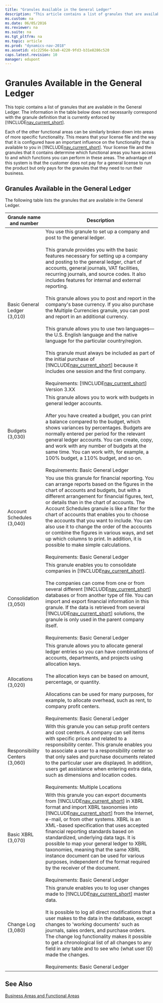 ```yaml
---
title: "Granules Available in the General Ledger"
description: "This article contains a list of granules that are available in the General Ledger."
ms.custom: na
ms.date: 06/05/2016
ms.reviewer: na
ms.suite: na
ms.tgt_pltfrm: na
ms.topic: article
ms.prod: "dynamics-nav-2018"
ms.assetid: e1c2256e-b3a8-4220-9fd3-b31e8286c520
caps.latest.revision: 10
manager: edupont
---
```

# Granules Available in the General Ledger
This topic contains a list of granules that are available in the General Ledger. The information in the table below does not necessarily correspond with the granule definition that is currently enforced by [!INCLUDE[nav_current_short](includes/nav_current_short_md.md)].  
  
 Each of the other functional areas can be similarly broken down into areas of more specific functionality. This means that your license file and the way that it is configured have an important influence on the functionality that is available to you in [!INCLUDE[nav_current_short](includes/nav_current_short_md.md)]. Your license file and the granules that it contains determine which functional areas you have access to and which functions you can perform in these areas. The advantage of this system is that the customer does not pay for a general license to run the product but only pays for the granules that they need to run their business.  
  
## Granules Available in the General Ledger  
 The following table lists the granules that are available in the General Ledger.  
  
|Granule name and number|Description|  
|-----------------------------|-----------------|  
|Basic General Ledger \(3,010\)|You use this granule to set up a company and post to the general ledger.<br /><br /> This granule provides you with the basic features necessary for setting up a company and posting to the general ledger, chart of accounts, general journals, VAT facilities, recurring journals, and source codes. It also includes features for internal and external reporting.<br /><br /> This granule allows you to post and report in the company's base currency. If you also purchase the Multiple Currencies granule, you can post and report in an additional currency.<br /><br /> This granule allows you to use two languages—the U.S. English language and the native language for the particular country/region.<br /><br /> This granule must always be included as part of the initial purchase of [!INCLUDE[nav_current_short](includes/nav_current_short_md.md)] because it includes one session and the first company.<br /><br /> Requirements: [!INCLUDE[nav_current_short](includes/nav_current_short_md.md)] Version 3.XX|  
|Budgets \(3,030\)|This granule allows you to work with budgets in general ledger accounts.<br /><br /> After you have created a budget, you can print a balance compared to the budget, which shows variances by percentages. Budgets are normally entered per period for the relevant general ledger accounts. You can create, copy, and work with any number of budgets at the same time. You can work with, for example, a 100% budget, a 110% budget, and so on.<br /><br /> Requirements: Basic General Ledger|  
|Account Schedules \(3,040\)|You use this granule for financial reporting. You can arrange reports based on the figures in the chart of accounts and budgets, but with a different arrangement for financial figures, text, or details than in the chart of accounts. The Account Schedules granule is like a filter for the chart of accounts that enables you to choose the accounts that you want to include. You can also use it to change the order of the accounts or combine the figures in various ways, and set up which columns to print. In addition, it is possible to make simple calculations.<br /><br /> Requirements: Basic General Ledger|  
|Consolidation \(3,050\)|This granule enables you to consolidate companies in [!INCLUDE[nav_current_short](includes/nav_current_short_md.md)].<br /><br /> The companies can come from one or from several different [!INCLUDE[nav_current_short](includes/nav_current_short_md.md)] databases or from another type of file. You can import and export financial information in this granule. If the data is retrieved from several [!INCLUDE[nav_current_short](includes/nav_current_short_md.md)] solutions, the granule is only used in the parent company itself.<br /><br /> Requirements: Basic General Ledger|  
|Allocations \(3,020\)|This granule allows you to allocate general ledger entries so you can have combinations of accounts, departments, and projects using allocation keys.<br /><br /> The allocation keys can be based on amount, percentage, or quantity.<br /><br /> Allocations can be used for many purposes, for example, to allocate overhead, such as rent, to company profit centers.<br /><br /> Requirements: Basic General Ledger|  
|Responsibility Centers \(3,060\)|With this granule you can setup profit centers and cost centers. A company can sell items with specific prices and related to a responsibility center. This granule enables you to associate a user to a responsibility center so that only sales and purchase documents related to the particular user are displayed. In addition, users get assistance when entering extra data, such as dimensions and location codes.<br /><br /> Requirements: Multiple Locations|  
|Basic XBRL \(3,070\)|With this granule you can export documents from [!INCLUDE[nav_current_short](includes/nav_current_short_md.md)] in XBRL format and import XBRL taxonomies into [!INCLUDE[nav_current_short](includes/nav_current_short_md.md)] from the Internet, e-mail, or from other systems. XBRL is an XML-based specification that uses accepted financial reporting standards based on standardized, underlying data tags. It is possible to map your general ledger to XBRL taxonomies, meaning that the same XBRL instance document can be used for various purposes, independent of the format required by the receiver of the document.<br /><br /> Requirements: Basic General Ledger|  
|Change Log \(3,080\)|This granule enables you to log user changes made to [!INCLUDE[nav_current_short](includes/nav_current_short_md.md)] master data.<br /><br /> It is possible to log all direct modifications that a user makes to the data in the database, except changes to 'working documents' such as journals, sales orders, and purchase orders. The change log functionality makes it possible to get a chronological list of all changes to any field in any table and to see who \(what user ID\) made the changes.<br /><br /> Requirements: Basic General Ledger|  
  
## See Also  
 [Business Areas and Functional Areas](Business-Areas-and-Functional-Areas.md)